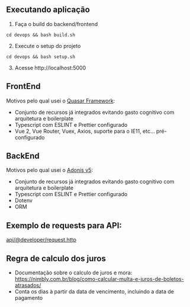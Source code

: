 ## Executando aplicação
1. Faça o build do backend/frontend
```shell
cd devops && bash build.sh
```

2. Execute o setup do projeto
```shell
cd devops && bash setup.sh
```

3. Acesse http://localhost:5000

## FrontEnd
Motivos pelo qual usei o [Quasar Framework](https://quasar.dev/):
  * Conjunto de recursos já integrados evitando gasto cognitivo com arquitetura e boilerplate
  * Typescript com ESLINT e Prettier configurado
  * Vue 2, Vue Router, Vuex, Axios, suporte para o IE11, etc... pré-configurado

## BackEnd
Motivos pelo qual usei o [Adonis v5](https://preview.adonisjs.com/):
  * Conjunto de recursos já integrados evitando gasto cognitivo com arquitetura e boilerplate
  * Typescript com ESLINT e Prettier configurado
  * Dotenv
  * ORM

## Exemplo de requests para API:
[api/@developer/request.http](https://github.com/ymoreiratiti/TestePraticoNode/blob/main/api/%40developer/request.http)

## Regra de calculo dos juros
* Documentação sobre o calculo de juros e mora: https://nimbly.com.br/blog/como-calcular-multa-e-juros-de-boletos-atrasados/
* Conta os dias à partir da data de vencimento, incluindo a data de pagamento

<!--
## Questionamentos sobre a regra de negócio:
* Serviços
  * Inclusão de conta a pagar
    * A rotina serve para inserir contas pendentes de pagamento? Se sim o campo "Data de pagamento" não pode ser obrigatório (Conforme informado na RN), poís a informação ainda não existe no momento do lançamento do registro
  * Listagem das contas cadastradas
    * Se existe a Data de Vencimento e a Data de Pagamento, por que persistir a quantidade de dias de atraso? Essa informação é alterada diariamente e dependendo do tamanho do banco de dados pode ser necessário um workter/crontab para atualizar essa informação 
-->
